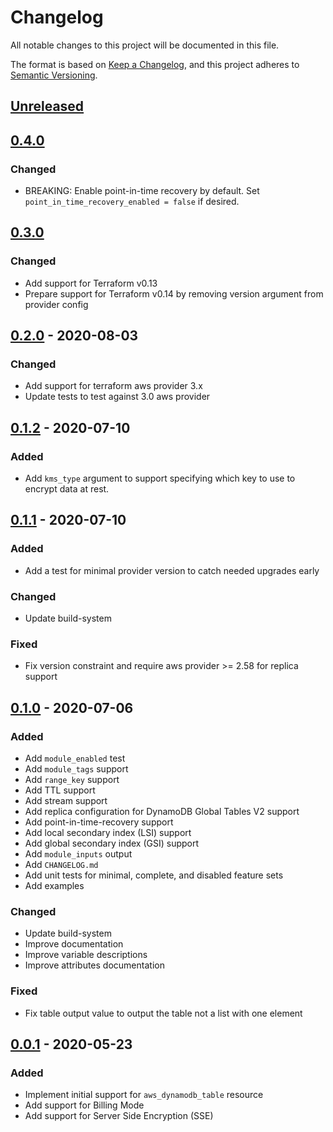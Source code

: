 # Changelog
All notable changes to this project will be documented in this file.

The format is based on [Keep a Changelog](https://keepachangelog.com/en/1.0.0/),
and this project adheres to [Semantic Versioning](https://semver.org/spec/v2.0.0.html).

## [Unreleased]

## [0.4.0]
### Changed
- BREAKING: Enable point-in-time recovery by default. Set `point_in_time_recovery_enabled = false` if desired.

## [0.3.0]
### Changed
- Add support for Terraform v0.13
- Prepare support for Terraform v0.14 by removing version argument from provider config

## [0.2.0] - 2020-08-03
### Changed
- Add support for terraform aws provider 3.x
- Update tests to test against 3.0 aws provider

## [0.1.2] - 2020-07-10
### Added
- Add `kms_type` argument to support specifying which key to use to encrypt data at rest.

## [0.1.1] - 2020-07-10
### Added
- Add a test for minimal provider version to catch needed upgrades early

### Changed
- Update build-system

### Fixed
- Fix version constraint and require aws provider >= 2.58 for replica support

## [0.1.0] - 2020-07-06
### Added
- Add `module_enabled` test
- Add `module_tags` support
- Add `range_key` support
- Add TTL support
- Add stream support
- Add replica configuration for DynamoDB Global Tables V2 support
- Add point-in-time-recovery support
- Add local secondary index (LSI) support
- Add global secondary index (GSI) support
- Add `module_inputs` output
- Add `CHANGELOG.md`
- Add unit tests for minimal, complete, and disabled feature sets
- Add examples

### Changed
- Update build-system
- Improve documentation
- Improve variable descriptions
- Improve attributes documentation

### Fixed
- Fix table output value to output the table not a list with one element

## [0.0.1] - 2020-05-23
### Added
- Implement initial support for `aws_dynamodb_table` resource
- Add support for Billing Mode
- Add support for Server Side Encryption (SSE)

<!-- markdown-link-check-disable -->
[Unreleased]: https://github.com/mineiros-io/terraform-module-template/compare/v0.4.0...HEAD
[0.4.0]: https://github.com/mineiros-io/terraform-module-template/compare/v0.3.0...v0.4.0
<!-- markdown-link-check-disabled -->
[0.3.0]: https://github.com/mineiros-io/terraform-module-template/compare/v0.2.0...v0.3.0
[0.2.0]: https://github.com/mineiros-io/terraform-module-template/compare/v0.1.2...v0.2.0
[0.1.2]: https://github.com/mineiros-io/terraform-module-template/compare/v0.1.1...v0.1.2
[0.1.1]: https://github.com/mineiros-io/terraform-module-template/compare/v0.1.0...v0.1.1
[0.1.0]: https://github.com/mineiros-io/terraform-module-template/compare/v0.0.1...v0.1.0
[0.0.1]: https://github.com/mineiros-io/terraform-module-template/releases/tag/v0.0.1
